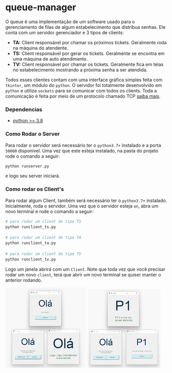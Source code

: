 # queue-manager

O queue é uma implementação de um software usado para o gerenciamento de filas de algum estabelecimento que distribua senhas. Ele conta com um servidor gerenciador e 3 tipos de clients:
- __TA:__ Client responsável por chamar os próximos tickets. Geralmente roda na máquina do atendente.
- __TS:__ Client responsável por gerar os tickets. Geralmente se encontra em uma máquina de auto atendimento.
- __TV:__ Client responsável por chamar os tickets. Geralmente fica em telas no estabelecimento mostrando a próxima senha a ser atendida.

Todos esses clientes contam com uma interface gráfica simples feita com `tkinter`, um módulo do `python`. O servidor foi totalmente desenvolvido em `python` e utiliza `sockets` para se comunicar com todos os clients. Toda a comunicação é feita por meio de um protocolo chamado TCP [saiba mais](https://www.tecmundo.com.br/o-que-e/780-o-que-e-tcp-ip-.htm).

### Dependencias

- [python >= 3.8](https://www.python.org/downloads/)

### Como Rodar o Server

Para rodar o servidor será necessário ter o `python3.7+` instalado e a porta `50000` disponível. Uma vez que este esteja instalado, na pasta do projeto rode o comando a seguir:

```sh
python runserver.py
```

e logo seu server iniciará.

### Como rodar os Client's

Para rodar algum Client, também será necessário ter o `python3.7+`  instalado. Inicialmente, roda o servidor. Uma vez que o servidor esteja `on`, abra um novo terminal e rode o comando a seguir:

```sh
# para rodar um client do tipo TS
python runclient_ts.py

# para rodar um client do tipo TA
python runclient_ta.py

# para rodar um client do tipo TV
python runclient_tv.py
```

Logo um janela abrirá com um `Client`. Note que toda vez que você precisar rodar um novo `client`, terá que abrir um novo terminal se quiser manter o anterior rodando.

<p float="left">
  <img src="./client_start_state.png" width="50%" />
  <img src="./client_running_state.png" width="45%" />
</p>
